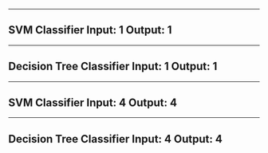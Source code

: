 -------------------------------- 
SVM Classifier
Input: 1
Output: 1
--------------------------------
-------------------------------- 
Decision Tree Classifier
Input: 1
Output: 1 
-------------------------------- 
--------------------------------
SVM Classifier
Input: 4
Output: 4 
-------------------------------- 
--------------------------------
Decision Tree Classifier
Input: 4
Output: 4 
-------------------------------- 